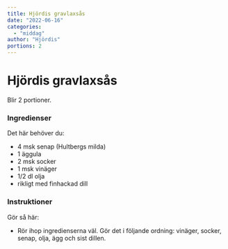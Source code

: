 ```yaml
---
title: Hjördis gravlaxsås
date: "2022-06-16"
categories:
  - "middag"
author: "Hjördis"
portions: 2
---
```


# Hjördis gravlaxsås

Blir 2 portioner.

### Ingredienser

Det här behöver du:

- 4 msk senap (Hultbergs milda)
- 1 äggula
- 2 msk socker
- 1 msk vinäger
- 1/2 dl olja
- rikligt med finhackad dill

### Instruktioner

Gör så här:

- Rör ihop ingredienserna väl. Gör det i följande ordning: vinäger, socker, senap, olja, ägg och sist dillen.
